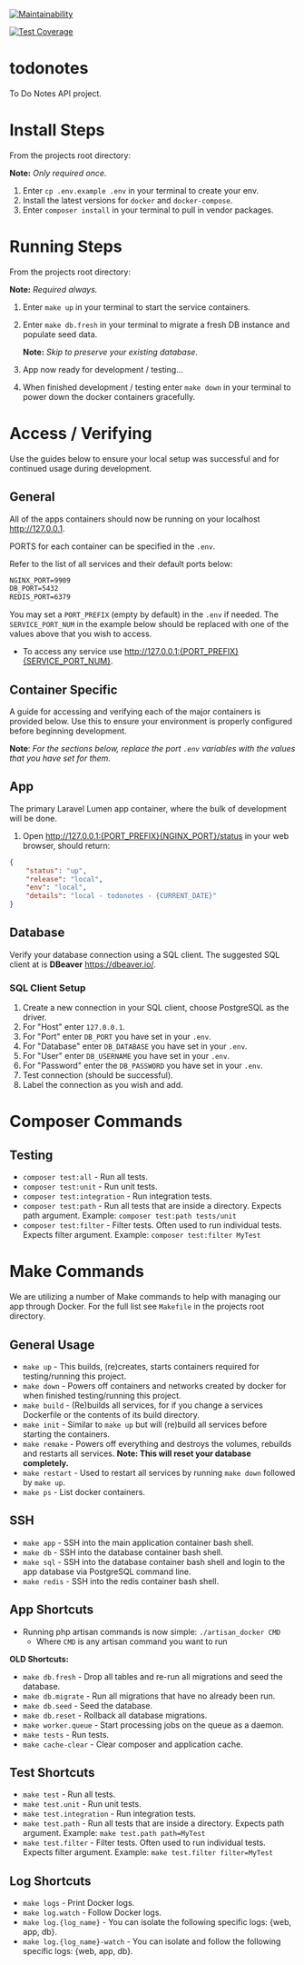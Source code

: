 [![Maintainability](https://api.codeclimate.com/v1/badges/3e79f811702828a15c4f/maintainability)](https://codeclimate.com/repos/5fbba591e9717c26f500064f/maintainability)

[![Test Coverage](https://api.codeclimate.com/v1/badges/3e79f811702828a15c4f/test_coverage)](https://codeclimate.com/repos/5fbba591e9717c26f500064f/test_coverage)

# todonotes

To Do Notes API project.

# Install Steps

From the projects root directory:

**Note:** *Only required once.*

1. Enter `cp .env.example .env` in your terminal to create your env.
1. Install the latest versions for `docker` and `docker-compose`.
1. Enter `composer install` in your terminal to pull in vendor packages.

# Running Steps

From the projects root directory:

**Note:** *Required always.*

1. Enter `make up` in your terminal to start the service containers.
1. Enter `make db.fresh` in your terminal to migrate a fresh DB
    instance and populate seed data.

    **Note:** *Skip to preserve your existing database.*
1. App now ready for development / testing...
1. When finished development / testing enter `make down` in your terminal
    to power down the docker containers gracefully.

# Access / Verifying

Use the guides below to ensure your local setup was successful and
for continued usage during development.

## General

All of the apps containers should now be running on your localhost
<http://127.0.0.1>.

PORTS for each container can be specified in the `.env`.

Refer to the list of all services and their default ports below:

```txt
NGINX_PORT=9909
DB_PORT=5432
REDIS_PORT=6379
```

You may set a `PORT_PREFIX` (empty by default) in the `.env` if needed.
The `SERVICE_PORT_NUM` in the example below should be replaced with one
of the values above that you wish to access.

- To access any service use <http://127.0.0.1:{PORT_PREFIX}{SERVICE_PORT_NUM}>.

## Container Specific

A guide for accessing and verifying each of the major containers is
provided below. Use this to ensure your environment is properly configured
before beginning development.

**Note**: *For the sections below, replace the port `.env` variables with the
values that you have set for them.*

## App

The primary Laravel Lumen app container, where the bulk of development will be
done.

1. Open <http://127.0.0.1:{PORT_PREFIX}{NGINX_PORT}/status> in your web browser,
    should return:

```json
{
    "status": "up",
    "release": "local",
    "env": "local",
    "details": "local - todonotes - {CURRENT_DATE}"
}
```

## Database

Verify your database connection using a SQL client. The suggested SQL client
at is **DBeaver** <https://dbeaver.io/>.

### SQL Client Setup

1. Create a new connection in your SQL client, choose PostgreSQL as the driver.
1. For "Host" enter `127.0.0.1`.
1. For "Port" enter `DB_PORT` you have set in your `.env`.
1. For "Database" enter `DB_DATABASE` you have set in your `.env`.
1. For "User" enter `DB_USERNAME` you have set in your `.env`.
1. For "Password" enter the `DB_PASSWORD` you have set in your `.env`.
1. Test connection (should be successful).
1. Label the connection as you wish and add.

# Composer Commands

## Testing

- `composer test:all` - Run all tests.
- `composer test:unit` - Run unit tests.
- `composer test:integration` - Run integration tests.
- `composer test:path` - Run all tests that are inside a directory.
    Expects path argument. Example: `composer test:path tests/unit`
- `composer test:filter` - Filter tests. Often used to run individual tests.
    Expects filter argument. Example: `composer test:filter MyTest`

# Make Commands

We are utilizing a number of Make commands to help with managing our app
through Docker.
For the full list see `Makefile` in the projects root directory.

## General Usage

- `make up` - This builds, (re)creates, starts containers required for
    testing/running this project.
- `make down` - Powers off containers and networks created by docker for
    when finished testing/running this project.
- `make build` - (Re)builds all services, for if you change a services
    Dockerfile or the contents of its build directory.
- `make init` - Similar to `make up` but will (re)build all services
    before starting the containers.
- `make remake` - Powers off everything and destroys the volumes, rebuilds
    and restarts all services.
    **Note: This will reset your database completely.**
- `make restart` - Used to restart all services by running `make down` followed
    by `make up`.
- `make ps` - List docker containers.

## SSH

- `make app` - SSH into the main application container bash shell.
- `make db` - SSH into the database container bash shell.
- `make sql` - SSH into the database container bash shell and login to the
    app database via PostgreSQL command line.
- `make redis` - SSH into the redis container bash shell.

## App Shortcuts

- Running php artisan commands is now simple: `./artisan_docker CMD`
  - Where `CMD` is any artisan command you want to run

**OLD Shortcuts:**

- `make db.fresh` - Drop all tables and re-run all migrations and seed
    the database.
- `make db.migrate` - Run all migrations that have no already been run.
- `make db.seed` - Seed the database.
- `make db.reset` - Rollback all database migrations.
- `make worker.queue` - Start processing jobs on the queue as a daemon.
- `make tests` - Run tests.
- `make cache-clear` - Clear composer and application cache.

## Test Shortcuts

- `make test` - Run all tests.
- `make test.unit` - Run unit tests.
- `make test.integration` - Run integration tests.
- `make test.path` - Run all tests that are inside a directory.
    Expects path argument. Example: `make test.path path=MyTest`
- `make test.filter` - Filter tests. Often used to run individual tests.
    Expects filter argument. Example: `make test.filter filter=MyTest`

## Log Shortcuts

- `make logs` - Print Docker logs.
- `make log.watch` - Follow Docker logs.
- `make log.{log_name}` - You can isolate the following specific logs:
    {web, app, db}.
- `make log.{log_name}-watch` - You can isolate and follow the following
    specific logs: {web, app, db}.

